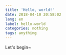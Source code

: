 ```yaml
---
title: 'Hello, world!'
date: 2018-04-10 20:58:02
lang: en
label: hello-world
categories: nothing
tags: anything
---
```

Let's begin~